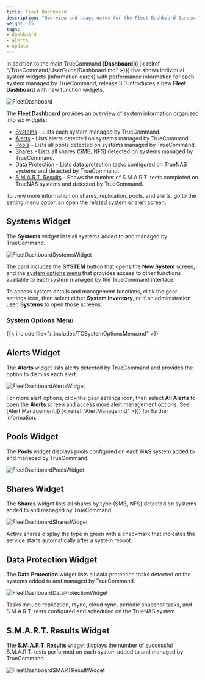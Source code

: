 ```yaml
---
title: Fleet Dashboard
description: "Overview and usage notes for the Fleet Dashboard Screen."
weight: 15
tags:
- dashboard
- alerts
- update
---
```


In addition to the main TrueCommand [**Dashboard**]({{< relref "/TrueCommand/UserGuide/Dashboard.md" >}}) that shows individual system widgets (information cards) with performance information for each system managed by TrueCommand, release 3.0 introduces a new **Fleet Dashboard** with new function widgets.

![FleetDashboard](/images/TrueCommand/Dashboard/FleetDashboard.png "Fleet Dashboard")

The **Fleet Dashboard** provides an overview of system information organized into six widgets:

* [Systems](#systems-widget) - Lists each system managed by TrueCommand.
* [Alerts](#alerts-widget) - Lists alerts detected on systems managed by TrueCommand.
* [Pools](#pools-widget) - Lists all pools detected on systems managed by TrueCommand.
* [Shares](#shares-widget) - Lists all shares (SMB, NFS) detected on systems managed by TrueCommand.
* [Data Protection](#data-protection-widget) - Lists data protection tasks configured on TrueNAS systems and detected by TrueCommand.
* [S.M.A.R.T. Results](#smart-results-widget) - Shows the number of S.M.A.R.T. tests completed on TrueNAS systems and detected by TrueCommand.

To view more information on shares, replication, pools, and alerts, go to the setting menu option an open the related system or alert screen.

## Systems Widget

The **Systems** widget lists all systems added to and managed by TrueCommand.

![FleetDashboardSystemsWidget](/images/TrueCommand/Dashboard/FleetDashboardSystemsWidget.png "Fleet Dashboard Systems Widget")

The card includes the **SYSTEM** button that opens the **New System** screen, and the [system options menu](#system-options-menu) that provides access to other functions available to each system managed by the TrueCommand interface.

To access system details and management functions, click the gear <span class="material-icons">settings</span> icon, then select either **System Inventory**, or if an administration user, **Systems** to open those screens.

### System Options Menu

{{< include file="/_includes/TCSystemOptionsMenu.md" >}}

## Alerts Widget
The **Alerts** widget lists alerts detected by TrueCommand and provides the option to dismiss each alert.

![FleetDashboardAlertsWidget](/images/TrueCommand/Dashboard/FleetDashboardAlertsWidget.png "Fleet Dashboard Alerts Widget")

For more alert options, click the gear <span class="material-icons">settings</span> icon, then select **All Alerts** to open the **Alerts** screen and access more alert management options.
See [Alert Management]({{< relref "AlertManage.md" >}}) for further information.

## Pools Widget
The **Pools** widget displays pools configured on each NAS system added to and managed by TrueCommand.

![FleetDashboardPoolsWidget](/images/TrueCommand/Dashboard/FleetDashboardPoolsWidget.png "Fleet Dashboard Pools Widget")

## Shares Widget
The **Shares** widget lists all shares by type (SMB, NFS) detected on systems added to and managed by TrueCommand.

![FleetDashboardSharesWidget](/images/TrueCommand/Dashboard/FleetDashboardSharesWidget.png "Fleet Dashboard Shares Widget")

Active shares display the type in green with a checkmark that indicates the service starts automatically after a system reboot.

## Data Protection Widget
The **Data Protection** widget lists all data protection tasks detected on the systems added to and managed by TrueCommand.

![FleetDashboardDataProtectionWidget](/images/TrueCommand/Dashboard/FleetDashboardDataProtectionWidget.png "Fleet Dashboard Data Protection Widget")

Tasks include replication, rsync, cloud sync, periodic snapshot tasks, and S.M.A.R.T. tests configured and scheduled on the TrueNAS system.

## S.M.A.R.T. Results Widget
The **S.M.A.R.T. Results** widget displays the number of successful S.M.A.R.T. tests performed on each system added to and managed by TrueCommand.

![FleetDashboardSMARTResultWidget](/images/TrueCommand/Dashboard/FleetDashboardSMARTResultWidget.png "Fleet Dashboard S.M.A.R.T. Results Widget")
